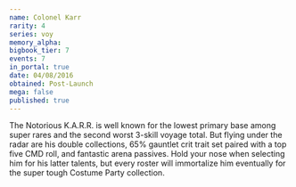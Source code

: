 ```yaml
---
name: Colonel Karr
rarity: 4
series: voy
memory_alpha:
bigbook_tier: 7
events: 7
in_portal: true
date: 04/08/2016
obtained: Post-Launch
mega: false
published: true
---
```


The Notorious K.A.R.R. is well known for the lowest primary base among super rares and the second worst 3-skill voyage total. But flying under the radar are his double collections, 65% gauntlet crit trait set paired with a top five CMD roll, and fantastic arena passives. Hold your nose when selecting him for his latter talents, but every roster will immortalize him eventually for the super tough Costume Party collection.
